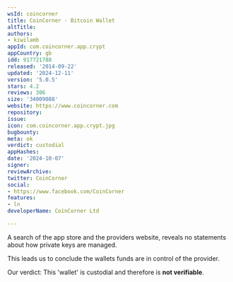 ```yaml
---
wsId: coincorner
title: CoinCorner - Bitcoin Wallet
altTitle: 
authors:
- kiwilamb
appId: com.coincorner.app.crypt
appCountry: gb
idd: 917721788
released: '2014-09-22'
updated: '2024-12-11'
version: '5.0.5'
stars: 4.2
reviews: 306
size: '34009088'
website: https://www.coincorner.com
repository: 
issue: 
icon: com.coincorner.app.crypt.jpg
bugbounty: 
meta: ok
verdict: custodial
appHashes: 
date: '2024-10-07'
signer: 
reviewArchive: 
twitter: CoinCorner
social:
- https://www.facebook.com/CoinCorner
features:
- ln
developerName: CoinCorner Ltd

---
```


A search of the app store and the providers website, reveals no statements about how private keys are managed.

This leads us to conclude the wallets funds are in control of the provider.

Our verdict: This 'wallet' is custodial and therefore is **not verifiable**.

